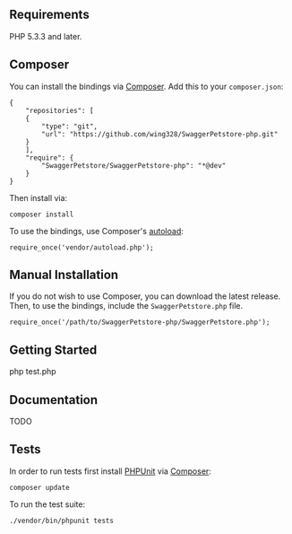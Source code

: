 ## Requirements

PHP 5.3.3 and later.

## Composer

You can install the bindings via [Composer](http://getcomposer.org/). Add this to your `composer.json`:

    {
        "repositories": [
        {
            "type": "git",
            "url": "https://github.com/wing328/SwaggerPetstore-php.git"
        }
        ],
        "require": {
            "SwaggerPetstore/SwaggerPetstore-php": "*@dev"
        }
    }

Then install via:

    composer install

To use the bindings, use Composer's [autoload](https://getcomposer.org/doc/00-intro.md#autoloading):

    require_once('vendor/autoload.php');

## Manual Installation

If you do not wish to use Composer, you can download the latest release. Then, to use the bindings, include the `SwaggerPetstore.php` file.

    require_once('/path/to/SwaggerPetstore-php/SwaggerPetstore.php');

## Getting Started

php test.php

## Documentation

TODO

## Tests

In order to run tests first install [PHPUnit](http://packagist.org/packages/phpunit/phpunit) via [Composer](http://getcomposer.org/):

    composer update

To run the test suite:

    ./vendor/bin/phpunit tests


